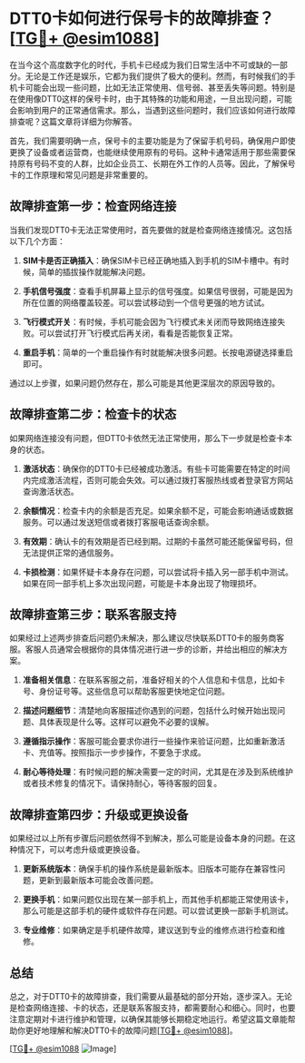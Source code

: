 # DTT0卡如何进行保号卡的故障排查？[[TG💪+ @esim1088](https://t.me/s/esim1088)]

在当今这个高度数字化的时代，手机卡已经成为我们日常生活中不可或缺的一部分。无论是工作还是娱乐，它都为我们提供了极大的便利。然而，有时候我们的手机卡可能会出现一些问题，比如无法正常使用、信号弱、甚至丢失等问题。特别是在使用像DTT0这样的保号卡时，由于其特殊的功能和用途，一旦出现问题，可能会影响到用户的正常通信需求。那么，当遇到这些问题时，我们应该如何进行故障排查呢？这篇文章将详细为你解答。

首先，我们需要明确一点，保号卡的主要功能是为了保留手机号码，确保用户即使更换了设备或者运营商，也能继续使用原有的号码。这种卡通常适用于那些需要保持原有号码不变的人群，比如企业员工、长期在外工作的人员等。因此，了解保号卡的工作原理和常见问题是非常重要的。

## 故障排查第一步：检查网络连接

当我们发现DTT0卡无法正常使用时，首先要做的就是检查网络连接情况。这包括以下几个方面：

1. **SIM卡是否正确插入**：确保SIM卡已经正确地插入到手机的SIM卡槽中。有时候，简单的插拔操作就能解决问题。
   
2. **手机信号强度**：查看手机屏幕上显示的信号强度。如果信号很弱，可能是因为所在位置的网络覆盖较差。可以尝试移动到一个信号更强的地方试试。

3. **飞行模式开关**：有时候，手机可能会因为飞行模式未关闭而导致网络连接失败。可以尝试打开飞行模式后再关闭，看看是否能恢复正常。

4. **重启手机**：简单的一个重启操作有时就能解决很多问题。长按电源键选择重启即可。

通过以上步骤，如果问题仍然存在，那么可能是其他更深层次的原因导致的。

## 故障排查第二步：检查卡的状态

如果网络连接没有问题，但DTT0卡依然无法正常使用，那么下一步就是检查卡本身的状态。

1. **激活状态**：确保你的DTT0卡已经被成功激活。有些卡可能需要在特定的时间内完成激活流程，否则可能会失效。可以通过拨打客服热线或者登录官方网站查询激活状态。

2. **余额情况**：检查卡内的余额是否充足。如果余额不足，可能会影响通话或数据服务。可以通过发送短信或者拨打客服电话查询余额。

3. **有效期**：确认卡的有效期是否已经到期。过期的卡虽然可能还能保留号码，但无法提供正常的通信服务。

4. **卡损检测**：如果怀疑卡本身存在问题，可以尝试将卡插入另一部手机中测试。如果在同一部手机上多次出现问题，可能是卡本身出现了物理损坏。

## 故障排查第三步：联系客服支持

如果经过上述两步排查后问题仍未解决，那么建议尽快联系DTT0卡的服务商客服。客服人员通常会根据你的具体情况进行进一步的诊断，并给出相应的解决方案。

1. **准备相关信息**：在联系客服之前，准备好相关的个人信息和卡信息，比如卡号、身份证号等。这些信息可以帮助客服更快地定位问题。

2. **描述问题细节**：清楚地向客服描述你遇到的问题，包括什么时候开始出现问题、具体表现是什么等。这样可以避免不必要的误解。

3. **遵循指示操作**：客服可能会要求你进行一些操作来验证问题，比如重新激活卡、充值等。按照指示一步步操作，不要急于求成。

4. **耐心等待处理**：有时候问题的解决需要一定的时间，尤其是在涉及到系统维护或者技术修复的情况下。请保持耐心，等待客服的回复。

## 故障排查第四步：升级或更换设备

如果经过以上所有步骤后问题依然得不到解决，那么可能是设备本身的问题。在这种情况下，可以考虑升级或更换设备。

1. **更新系统版本**：确保手机的操作系统是最新版本。旧版本可能存在兼容性问题，更新到最新版本可能会改善问题。

2. **更换手机**：如果问题仅出现在某一部手机上，而其他手机都能正常使用该卡，那么可能是这部手机的硬件或软件存在问题。可以尝试更换一部新手机测试。

3. **专业维修**：如果确定是手机硬件故障，建议送到专业的维修点进行检查和维修。

## 总结

总之，对于DTT0卡的故障排查，我们需要从最基础的部分开始，逐步深入。无论是检查网络连接、卡的状态，还是联系客服支持，都需要耐心和细心。同时，也要注意定期对卡进行维护和管理，以确保其能够长期稳定地运行。希望这篇文章能帮助你更好地理解和解决DTT0卡的故障问题[[TG💪+ @esim1088](https://t.me/s/esim1088)]。

[[TG💪+ @esim1088](https://t.me/s/esim1088) ![Image](https://i.postimg.cc/4NQfJmqS/Snipaste-2025-05-13-00-14-12.png)]